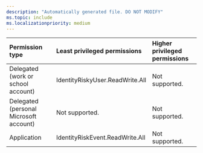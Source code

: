 ```yaml
---
description: "Automatically generated file. DO NOT MODIFY"
ms.topic: include
ms.localizationpriority: medium
---
```


|Permission type|Least privileged permissions|Higher privileged permissions|
|:---|:---|:---|
|Delegated (work or school account)|IdentityRiskyUser.ReadWrite.All|Not supported.|
|Delegated (personal Microsoft account)|Not supported.|Not supported.|
|Application|IdentityRiskEvent.ReadWrite.All|Not supported.|

